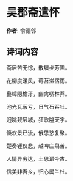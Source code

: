 # 吴郡斋遣怀

**作者**: 俞德邻

## 诗词内容

斋居苦无悰，散屧步芳圃。

花柳度暖风，莓苔滋宿雨。

叠嶂隠檐牙，幽禽哢林莽。

池光瓦蔽亏，日气石吞吐。

迥眺觌层城，狂歌隘天宇。

倏欢景已流，俄思愁复聚。

楚奏锺仪悲，越吟庄舄苦。

人情异穷达，土思渺今古。

信美非吾乡，归心属兰杜。

